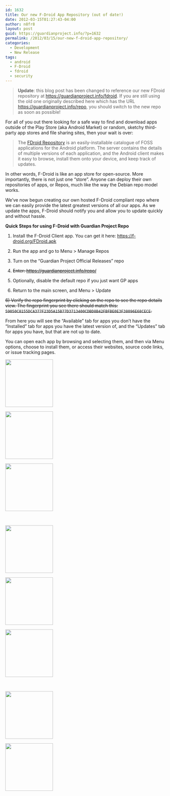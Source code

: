 ```yaml
---
id: 1632
title: Our new F-Droid App Repository (out of date!)
date: 2012-03-15T01:27:43-04:00
author: n8fr8
layout: post
guid: https://guardianproject.info/?p=1632
permalink: /2012/03/15/our-new-f-droid-app-repository/
categories:
  - Development
  - New Release
tags:
  - android
  - F-Droid
  - fdroid
  - security
---
```

> **Update**: this blog post has been changed to reference our new FDroid repository at <a href="https://guardianproject.info/fdroid" target="_blank">https://guardianproject.info/fdroid</a>. If you are still using the old one originally described here which has the URL https://guardianproject.info/repo, you should switch to the new repo as soon as possible!

For all of you out there looking for a safe way to find and download apps outside of the Play Store (aka Android Market) or random, sketchy third-party app stores and file sharing sites, then your wait is over:

> The [FDroid Repository](http://f-droid.org) is an easily-installable catalogue of FOSS applications for the Android platform. The server contains the details of multiple versions of each application, and the Android client makes it easy to browse, install them onto your device, and keep track of updates.

In other words, F-Droid is like an app store for open-source. More importantly, there is not just one “store”. Anyone can deploy their own repositories of apps, or Repos, much like the way the Debian repo model works.

We’ve now begun creating our own hosted F-Droid compliant repo where we can easily provide the latest greatest versions of all our apps. As we update the apps, F-Droid should notify you and allow you to update quickly and without hassle.

**Quick Steps for using F-Droid with Guardian Project Repo**

1) Install the F-Droid Client app. You can get it here: <https://f-droid.org/FDroid.apk>

2) Run the app and go to Menu > Manage Repos

3) Turn on the “Guardian Project Official Releases” repo

3) <del datetime="2015-02-24T16:10:07+00:00">Enter: https://guardianproject.info/repo/</del>

4) Optionally, disable the default repo if you just want GP apps

5) Return to the main screen, and Menu > Update

<del datetime="2015-02-24T16:10:07+00:00">6) Verify the repo fingerprint by clicking on the repo to see the repo details view. The fingerprint you see there should match this: <code>59050C8155DCA377F23D5A15B77D3713400CDBD8B42FBFBE0E3F38096E68CECE</code>. </del>

From here you will see the “Available” tab for apps you don’t have the “Installed” tab for apps you have the latest version of, and the “Updates” tab for apps you have, but that are not up to date.

You can open each app by browsing and selecting them, and then via Menu options, choose to install them, or access their websites, source code links, or issue tracking pages.

<div id='gallery-6' class='gallery galleryid-1632 gallery-columns-3 gallery-size-thumbnail'>
  <dl class='gallery-item'>
    <dt class='gallery-icon portrait'>
      <a href='https://guardianproject.info/wp-content/uploads/2012/03/cats.png'><img width="150" height="150" src="https://guardianproject.info/wp-content/uploads/2012/03/cats-150x150.png" class="attachment-thumbnail size-thumbnail" alt="" /></a>
    </dt>
  </dl>
  
  <dl class='gallery-item'>
    <dt class='gallery-icon portrait'>
      <a href='https://guardianproject.info/wp-content/uploads/2012/03/device-2012-03-15-110254.png'><img width="150" height="150" src="https://guardianproject.info/wp-content/uploads/2012/03/device-2012-03-15-110254-150x150.png" class="attachment-thumbnail size-thumbnail" alt="" /></a>
    </dt>
  </dl>
  
  <dl class='gallery-item'>
    <dt class='gallery-icon portrait'>
      <a href='https://guardianproject.info/wp-content/uploads/2012/03/device-2012-03-15-110305.png'><img width="150" height="150" src="https://guardianproject.info/wp-content/uploads/2012/03/device-2012-03-15-110305-150x150.png" class="attachment-thumbnail size-thumbnail" alt="" /></a>
    </dt>
  </dl>
  
  <br style="clear: both" />
  
  <dl class='gallery-item'>
    <dt class='gallery-icon portrait'>
      <a href='https://guardianproject.info/wp-content/uploads/2012/03/device-2012-03-15-110320.png'><img width="150" height="150" src="https://guardianproject.info/wp-content/uploads/2012/03/device-2012-03-15-110320-150x150.png" class="attachment-thumbnail size-thumbnail" alt="" /></a>
    </dt>
  </dl>
  
  <dl class='gallery-item'>
    <dt class='gallery-icon portrait'>
      <a href='https://guardianproject.info/wp-content/uploads/2012/03/device-2012-03-15-110341.png'><img width="150" height="150" src="https://guardianproject.info/wp-content/uploads/2012/03/device-2012-03-15-110341-150x150.png" class="attachment-thumbnail size-thumbnail" alt="" /></a>
    </dt>
  </dl>
  
  <dl class='gallery-item'>
    <dt class='gallery-icon portrait'>
      <a href='https://guardianproject.info/wp-content/uploads/2012/03/device-2012-03-15-110351.png'><img width="150" height="150" src="https://guardianproject.info/wp-content/uploads/2012/03/device-2012-03-15-110351-150x150.png" class="attachment-thumbnail size-thumbnail" alt="" /></a>
    </dt>
  </dl>
  
  <br style="clear: both" />
  
  <dl class='gallery-item'>
    <dt class='gallery-icon portrait'>
      <a href='https://guardianproject.info/wp-content/uploads/2012/03/device-2012-03-15-110404.png'><img width="150" height="150" src="https://guardianproject.info/wp-content/uploads/2012/03/device-2012-03-15-110404-150x150.png" class="attachment-thumbnail size-thumbnail" alt="" /></a>
    </dt>
  </dl>
  
  <dl class='gallery-item'>
    <dt class='gallery-icon portrait'>
      <a href='https://guardianproject.info/wp-content/uploads/2012/03/device-2012-03-15-110434.png'><img width="150" height="150" src="https://guardianproject.info/wp-content/uploads/2012/03/device-2012-03-15-110434-150x150.png" class="attachment-thumbnail size-thumbnail" alt="" /></a>
    </dt>
  </dl>
  
  <br style='clear: both' />
</div>